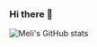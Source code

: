 ### Hi there 👋
![Meli's GitHub stats](https://github-readme-stats.vercel.app/api?username=jackelingm&show_icons=true&theme=midnight-purple)
<!--
**JackelinGM/JackelinGM** is a ✨ _special_ ✨ repository because its `README.md` (this file) appears on your GitHub profile.


Here are some ideas to get you started:

- 🔭 I’m currently working on ...
- 🌱 I’m currently learning ...
- 👯 I’m looking to collaborate on ...
- 🤔 I’m looking for help with ...
- 💬 Ask me about ...
- 📫 How to reach me: ...
- 😄 Pronouns: ...
- ⚡ Fun fact: ...
-->
